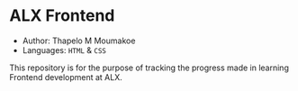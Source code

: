 # ALX Frontend

- Author: Thapelo M Moumakoe
- Languages: `HTML` & `CSS`

This repository is for the purpose of tracking the progress made in learning Frontend development at ALX.
